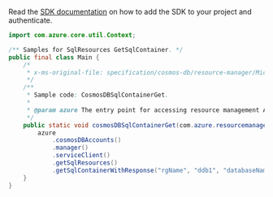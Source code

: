 Read the [SDK documentation](https://github.com/Azure/azure-sdk-for-java/blob/azure-resourcemanager_2.10.0/sdk/resourcemanager/azure-resourcemanager/README.md) on how to add the SDK to your project and authenticate.

```java
import com.azure.core.util.Context;

/** Samples for SqlResources GetSqlContainer. */
public final class Main {
    /*
     * x-ms-original-file: specification/cosmos-db/resource-manager/Microsoft.DocumentDB/stable/2021-10-15/examples/CosmosDBSqlContainerGet.json
     */
    /**
     * Sample code: CosmosDBSqlContainerGet.
     *
     * @param azure The entry point for accessing resource management APIs in Azure.
     */
    public static void cosmosDBSqlContainerGet(com.azure.resourcemanager.AzureResourceManager azure) {
        azure
            .cosmosDBAccounts()
            .manager()
            .serviceClient()
            .getSqlResources()
            .getSqlContainerWithResponse("rgName", "ddb1", "databaseName", "containerName", Context.NONE);
    }
}
```
